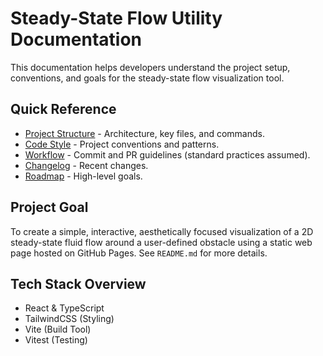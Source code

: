 # Steady-State Flow Utility Documentation

This documentation helps developers understand the project setup, conventions, and goals for the steady-state flow visualization tool.

## Quick Reference

-   [Project Structure](project.md) - Architecture, key files, and commands.
-   [Code Style](codestyle.md) - Project conventions and patterns.
-   [Workflow](workflow.md) - Commit and PR guidelines (standard practices assumed).
-   [Changelog](changelog.md) - Recent changes.
-   [Roadmap](roadmap.md) - High-level goals.

## Project Goal

To create a simple, interactive, aesthetically focused visualization of a 2D steady-state fluid flow around a user-defined obstacle using a static web page hosted on GitHub Pages. See `README.md` for more details.

## Tech Stack Overview

-   React & TypeScript
-   TailwindCSS (Styling)
-   Vite (Build Tool)
-   Vitest (Testing)
